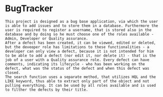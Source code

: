# BugTracker

	This project is designed as a bug base application, via which the user is able to add issues and to store them in a database. Furthermore the user is required to register a username, that is stored also in the database and by doing so he must choose one of the roles available - Admin, Developer or Quality assurance. 
	After a defect has been created, it can be viewed, edited or deleted, but the deveoper role has limitations to these functionalities - a developer can only view a defect, because it is not intended for him to be able to add a defect (nor edit it, nor delete it) - that is the job of a user with a Quality assurance role. Every defect can have comments, indicating its lifecycle - who has been working on the defect, what was the status of the defect and when this defect was closed.
	The search function uses a separate method, that utilizes HQL and the LIKE keyword, thus able to extract only part of the object and not pulling everything. It can be used by all roles available and is used to filther the defects by their title.
  

